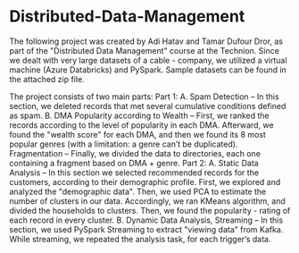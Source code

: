 # Distributed-Data-Management

The following project was created by Adi Hatav and Tamar Dufour Dror, as part of the "Distributed Data Management" course at the Technion. 
Since we dealt with very large datasets of a cable - company, we utilized a virtual machine (Azure Databricks) and PySpark. Sample datasets can be found in the attached zip file.

The project consists of two main parts:
Part 1:
A.	Spam Detection – In this section, we deleted records that met several cumulative conditions defined as spam.
B.	DMA Popularity according to Wealth – First, we ranked the records according to the level of popularity in each DMA. Afterward, we found the "wealth score" for each DMA, and then we found its 8 most popular genres (with a limitation: a genre can’t be duplicated).
Fragmentation – Finally, we divided the data to directories, each one containing a fragment based on DMA + genre.
Part 2:
A.	Static Data Analysis – In this section we selected recommended records for the customers, according to their demographic profile.
First, we explored and analyzed the "demographic data". Then, we used PCA to estimate the number of clusters in our data. Accordingly, we ran KMeans algorithm, and divided the households to clusters.
Then, we found the popularity - rating of each record in every cluster.
B.	Dynamic Data Analysis, Streaming – In this section, we used PySpark Streaming to extract "viewing data" from Kafka. While streaming, we repeated the analysis task, for each trigger’s data.
